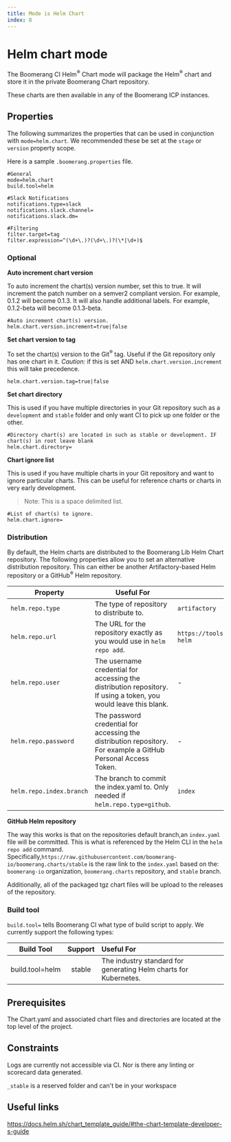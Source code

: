 ```yaml
---
title: Mode is Helm Chart
index: 8
---
```


# Helm chart mode

The Boomerang CI Helm<sup>®</sup> Chart mode will package the Helm<sup>®</sup> chart and store it in the private Boomerang Chart repository.

These charts are then available in any of the Boomerang ICP instances.

## Properties

The following summarizes the properties that can be used in conjunction with `mode=helm.chart`. We recommended these be set at the `stage` or `version` property scope.

Here is a sample `.boomerang.properties` file.

```
#General
mode=helm.chart
build.tool=helm

#Slack Notifications
notifications.type=slack
notifications.slack.channel=
notifications.slack.dm=

#Filtering
filter.target=tag
filter.expression=^(\d+\.)?(\d+\.)?(\*|\d+)$
```

### Optional

**Auto increment chart version**

To auto increment the chart(s) version number, set this to true. It will increment the patch number on a semver2 compliant version. For example, 0.1.2 will become 0.1.3. It will also handle additional labels. For example, 0.1.2-beta will become 0.1.3-beta.

```
#Auto increment chart(s) version.
helm.chart.version.increment=true|false
```

**Set chart version to tag**

To set the chart(s) version to the Git<sup>®</sup> tag. Useful if the Git repository only has one chart in it. _Caution:_ if this is set AND `helm.chart.version.increment` this will take precedence.

```
helm.chart.version.tag=true|false
```

**Set chart directory**

This is used if you have multiple directories in your Git repository such as a `development` and `stable` folder and only want CI to pick up one folder or the other.

```
#Directory chart(s) are located in such as stable or development. IF chart(s) in root leave blank
helm.chart.directory=
```

**Chart ignore list**

This is used if you have multiple charts in your Git repository and want to ignore particular charts. This can be useful for reference charts or charts in very early development.

>Note: This is a space delimited list.

```
#List of chart(s) to ignore.
helm.chart.ignore=
```

### Distribution

By default, the Helm charts are distributed to the Boomerang Lib Helm Chart repository. The following properties allow you to set an alternative distribution repository. This can either be another Artifactory-based Helm repository or a GitHub<sup>®</sup> Helm repository.

| Property                 | Useful For                                                                                                       | Default Value                                                       | Alternative Values                                                       |
| ------------------------ | ---------------------------------------------------------------------------------------------------------------- | ------------------------------------------------------------------- | ------------------------------------------------------------------------ |
| `helm.repo.type`         | The type of repository to distribute to.                                                                         | `artifactory`                                                       | `github`                                                                 |
| `helm.repo.url`          | The URL for the repository exactly as you would use in `helm repo add`.                                          | `https://tools.boomerangplatform.net/artifactory/boomeranglib-helm` | `https://raw.githubusercontent.com/boomerang-io/boomerang.charts/stable` |
| `helm.repo.user`         | The username credential for accessing the distribution repository. If using a token, you would leave this blank. | -                                                                   | -                                                                        |
| `helm.repo.password`     | The password credential for accessing the distribution repository. For example a GitHub Personal Access Token.   | -                                                                   | -                                                                        |
| `helm.repo.index.branch` | The branch to commit the index.yaml to. Only needed if `helm.repo.type=github`.                                  | `index`                                                             | -                                                                        |

**GitHub Helm repository**

The way this works is that on the repositories default branch,an `index.yaml` file will be committed. This is what is referenced by the Helm CLI in the `helm repo add` command. Specifically,`https://raw.githubusercontent.com/boomerang-io/boomerang.charts/stable` is the raw link to the `index.yaml` based on the: `boomerang-io` organization, `boomerang.charts` repository, and `stable` branch.

Additionally, all of the packaged tgz chart files will be upload to the releases of the repository.

### Build tool

`build.tool=` tells Boomerang CI what type of build script to apply. We currently support the following types:

| **Build Tool**  | **Support** |                          **Useful For**                          |
| :-------------: | :---------: | :-------------------------------------------------------------- |
| build.tool=helm |   stable    | The industry standard for generating Helm charts for Kubernetes. |

## Prerequisites

The Chart.yaml and associated chart files and directories are located at the top level of the project.

## Constraints

Logs are currently not accessible via CI. Nor is there any linting or scorecard data generated.

`_stable` is a reserved folder and can't be in your workspace

## Useful links

https://docs.helm.sh/chart_template_guide/#the-chart-template-developer-s-guide
